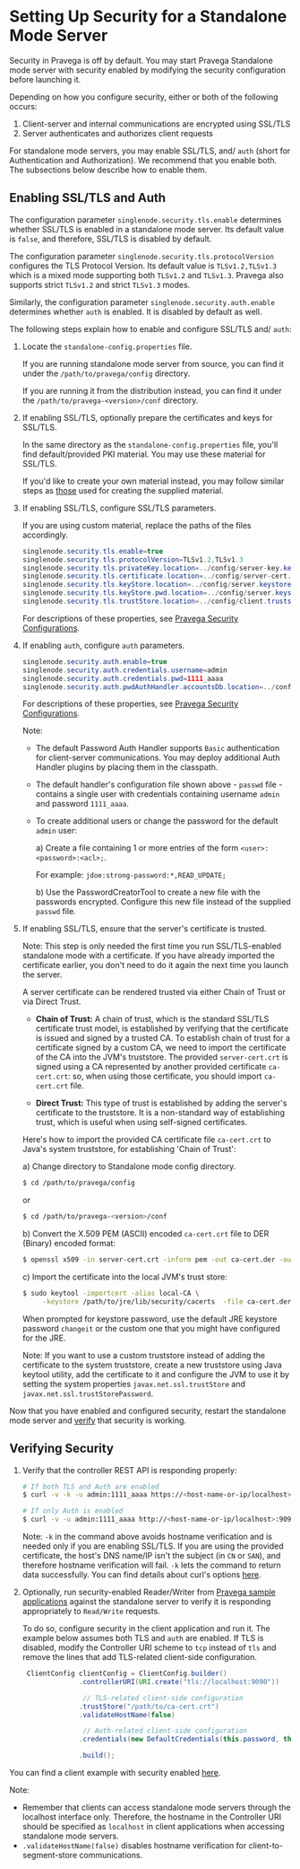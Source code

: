 <!--
Copyright Pravega Authors.

Licensed under the Apache License, Version 2.0 (the "License");
you may not use this file except in compliance with the License.
You may obtain a copy of the License at

    http://www.apache.org/licenses/LICENSE-2.0

Unless required by applicable law or agreed to in writing, software
distributed under the License is distributed on an "AS IS" BASIS,
WITHOUT WARRANTIES OR CONDITIONS OF ANY KIND, either express or implied.
See the License for the specific language governing permissions and
limitations under the License.
-->

# Setting Up Security for a Standalone Mode Server

Security in Pravega is off by default. You may start Pravega Standalone mode server with security enabled by modifying the security configuration before launching it.

Depending on how you configure security, either or both of the following occurs:

1. Client-server and internal communications are encrypted using SSL/TLS
2. Server authenticates and authorizes client requests

For standalone mode servers, you may enable SSL/TLS, and/ `auth` (short for Authentication and Authorization). We recommend that you enable both. The subsections below describe how to enable them.

## Enabling SSL/TLS and Auth

The configuration parameter `singlenode.security.tls.enable` determines whether SSL/TLS is enabled in a standalone mode server. Its default value is `false`, and therefore, SSL/TLS is disabled by default.

The configuration parameter `singlenode.security.tls.protocolVersion` configures the TLS Protocol Version. Its default value is `TLSv1.2,TLSv1.3` which is a mixed mode supporting both `TLSv1.2` and `TLSv1.3`. Pravega also supports strict `TLSv1.2` and strict `TLSv1.3` modes.

Similarly, the configuration parameter `singlenode.security.auth.enable` determines whether `auth` is enabled. It is disabled by default as well.

The following steps explain how to enable and configure SSL/TLS and/ `auth`:

1. Locate the `standalone-config.properties` file.

   If you are running standalone mode server from source, you can find it under the `/path/to/pravega/config` directory.

   If you are running it from the distribution instead, you can find it under the `/path/to/pravega-<version>/conf` directory.

2. If enabling SSL/TLS, optionally prepare the certificates and keys for SSL/TLS.

   In the same directory as the `standalone-config.properties` file, you'll find default/provided PKI material. You may use these material for SSL/TLS.

   If you'd like to create your own material instead, you may follow similar steps as [those](https://github.com/pravega/pravega/wiki/Creating-TLS-material-for-Pravega-security) used for creating the supplied material.

2. If enabling SSL/TLS, configure SSL/TLS parameters.

   If you are using custom material, replace the paths of the files accordingly.

   ```java
   singlenode.security.tls.enable=true
   singlenode.security.tls.protocolVersion=TLSv1.2,TLSv1.3
   singlenode.security.tls.privateKey.location=../config/server-key.key
   singlenode.security.tls.certificate.location=../config/server-cert.crt
   singlenode.security.tls.keyStore.location=../config/server.keystore.jks
   singlenode.security.tls.keyStore.pwd.location=../config/server.keystore.jks.passwd
   singlenode.security.tls.trustStore.location=../config/client.truststore.jks
   ```
   For descriptions of these properties, see [Pravega Security Configurations](./pravega-security-configurations.md).  

3. If enabling `auth`, configure `auth` parameters.

   ```java
   singlenode.security.auth.enable=true
   singlenode.security.auth.credentials.username=admin
   singlenode.security.auth.credentials.pwd=1111_aaaa
   singlenode.security.auth.pwdAuthHandler.accountsDb.location=../config/passwd
   ```
   For descriptions of these properties, see [Pravega Security Configurations](./pravega-security-configurations.md).

   Note:
   * The default Password Auth Handler supports `Basic` authentication for client-server communications. You may deploy additional Auth Handler plugins by placing them in the classpath.

   * The default handler's configuration file shown above - `passwd` file - contains a single user with credentials containing username `admin` and password `1111_aaaa`.

   * To create additional users or change the password for the default `admin` user:

     a) Create a file containing 1 or more entries of the form  `<user>:<password>:<acl>;`.

        For example: `jdoe:strong-password:*,READ_UPDATE;`

     b) Use the PasswordCreatorTool to create a new file with the passwords encrypted. Configure this new file instead of the supplied `passwd` file.

4. If enabling SSL/TLS, ensure that the server's certificate is trusted.

   Note: This step is only needed the first time you run SSL/TLS-enabled standalone mode with a certificate. If you have already imported the certificate earlier, you don't need to do it again the next time you launch the server.

   A server certificate can be rendered trusted via either Chain of Trust or via Direct Trust.

   * **Chain of Trust:** A chain of trust, which is the standard SSL/TLS certificate
     trust model, is established by verifying that the certificate is issued and signed by a trusted CA. To establish chain of trust for a certificate signed by a custom CA, we need to import the certificate of the CA into the JVM's truststore. The provided `server-cert.crt` is signed using a CA represented by another provided certificate `ca-cert.crt`: so, when using those certificate, you should import `ca-cert.crt` file.

   * **Direct Trust:** This type of trust is established by adding the server's
      certificate to the truststore. It is a non-standard way of establishing trust, which is useful when using self-signed certificates.

   Here's how to import the provided CA certificate file `ca-cert.crt` to Java's system truststore, for establishing 'Chain of Trust':

   a) Change directory to Standalone mode config directory.

      ```bash
      $ cd /path/to/pravega/config
      ```
      or
      ```bash
      $ cd /path/to/pravega-<version>/conf
      ```

   b) Convert the X.509 PEM (ASCII) encoded `ca-cert.crt` file to DER (Binary) encoded format:

      ```bash
      $ openssl x509 -in server-cert.crt -inform pem -out ca-cert.der -outform der
      ```

   c) Import the certificate into the local JVM's trust store:

      ```bash
      $ sudo keytool -importcert -alias local-CA \
           -keystore /path/to/jre/lib/security/cacerts  -file ca-cert.der
      ```
      When prompted for keystore password, use the default JRE keystore password `changeit` or the custom one that you might have configured for the JRE.

   Note: If you want to use a custom truststore instead of adding the certificate to the system truststore, create a new truststore using Java keytool utility, add the certificate to it and configure the JVM to use it by setting the system properties `javax.net.ssl.trustStore` and `javax.net.ssl.trustStorePassword`.

Now that you have enabled and configured security, restart the standalone mode server and [verify](#verifying-security) that security is working.

## Verifying Security

1. Verify that the controller REST API is responding properly:

   ```bash
   # If both TLS and Auth are enabled
   $ curl -v -k -u admin:1111_aaaa https://<host-name-or-ip/localhost>:9091/v1/scopes

   # If only Auth is enabled
   $ curl -v -u admin:1111_aaaa http://<host-name-or-ip/localhost>:9091/v1/scopes
   ```

   Note: `-k` in the command above avoids hostname verification and is needed only if you are enabling SSL/TLS. If you are using the provided certificate, the host's DNS name/IP isn't the subject (in `CN` or `SAN`), and therefore hostname verification will fail. `-k` lets the command to return data successfully. You can find details about curl's options [here](https://curl.haxx.se/docs/manpage.html).

2. Optionally, run security-enabled Reader/Writer from [Pravega sample applications](https://github.com/pravega/pravega-samples/blob/master/pravega-client-examples/README.md) against the standalone server to verify it is responding appropriately to `Read/Write` requests.

   To do so, configure security in the client application and run it. The example below assumes both TLS and `auth` are enabled. If TLS is disabled, modify the Controller URI scheme to `tcp` instead of `tls` and remove the lines that add
   TLS-related client-side configuration.

   ```java
    ClientConfig clientConfig = ClientConfig.builder()
                 .controllerURI(URI.create("tls://localhost:9090"))

                  // TLS-related client-side configuration
                 .trustStore("/path/to/ca-cert.crt")
                 .validateHostName(false)

                  // Auth-related client-side configuration
                 .credentials(new DefaultCredentials(this.password, this.username))

                 .build();
   ```

  You can find a client example with security enabled [here](https://github.com/pravega/pravega-samples/tree/master/pravega-client-examples/src/main/java/io/pravega/example/secure).

  Note:
  * Remember that clients can access standalone mode servers through the localhost interface only. Therefore, the hostname in the Controller URI should be specified as `localhost` in client applications when accessing standalone mode servers.
  * `.validateHostName(false)` disables hostname verification for client-to-segment-store communications.
